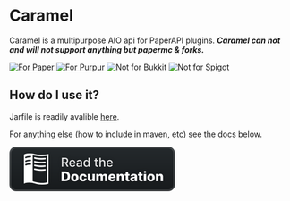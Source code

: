 # Caramel
Caramel is a multipurpose AIO api for PaperAPI plugins. ***Caramel can not and will not support anything but papermc & forks.***

[![For Paper](https://cdn.jsdelivr.net/npm/@intergrav/devins-badges@3/assets/cozy/supported/paper_vector.svg)](https://papermc.io)
[![For Purpur](https://cdn.jsdelivr.net/npm/@intergrav/devins-badges@3/assets/cozy/supported/purpur_vector.svg)](https://purpurmc.org)
![Not for Bukkit](https://cdn.jsdelivr.net/npm/@intergrav/devins-badges@3/assets/cozy/unsupported/bukkit_vector.svg)
![Not for Spigot](https://cdn.jsdelivr.net/npm/@intergrav/devins-badges@3/assets/cozy/unsupported/spigot_vector.svg)

## How do I use it?
Jarfile is readily avalible [here](https://github.com/klashdevelopment/Caramel/releases/tag/latest).

For anything else (how to include in maven, etc) see the docs below.

[![Read the Docs](https://raw.githubusercontent.com/intergrav/devins-badges/v3/assets/cozy/documentation/readthedocs_vector.svg)](https://pages.klash.dev/Caramel)
